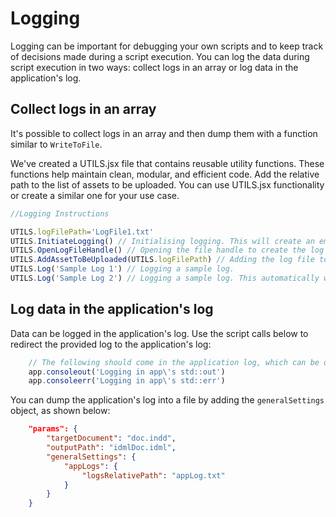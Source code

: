 # Logging

Logging can be important for debugging your own scripts and to keep track of decisions made during a script execution. You can log the data during script execution in two ways: collect logs in an array or log data in the application's log.

## Collect logs in an array

It's possible to collect logs in an array and then dump them with a
function similar to `WriteToFile`.

We've created a UTILS.jsx file that contains reusable utility functions. These functions help maintain clean, modular, and efficient code. Add the relative path to the list of assets to be uploaded. You can use UTILS.jsx functionality or create a similar one for your use case.

```javascript
//Logging Instructions

UTILS.logFilePath='LogFile1.txt'
UTILS.InitiateLogging() // Initialising logging. This will create an empty array to store logs.
UTILS.OpenLogFileHandle() // Opening the file handle to create the log file.
UTILS.AddAssetToBeUploaded(UTILS.logFilePath) // Adding the log file to the list of files to be uploaded.
UTILS.Log('Sample Log 1') // Logging a sample log.
UTILS.Log('Sample Log 2') // Logging a sample log. This automatically writes the log to the file, one line at a time.

```

## Log data in the application's log

Data can be logged in the application's log. Use the script calls below to redirect the provided log to the application's log:

```javascript
    // The following should come in the application log, which can be dumped using generalSettings/appLogs/logsRelativePath
    app.consoleout('Logging in app\'s std::out')
    app.consoleerr('Logging in app\'s std::err')
```

You can dump the application's log into a file by adding the `generalSettings` object, as shown below:

```json
    "params": {
        "targetDocument": "doc.indd",
        "outputPath": "idmlDoc.idml",
        "generalSettings": {
            "appLogs": {
                "logsRelativePath": "appLog.txt"
            }
        }
    }
```

